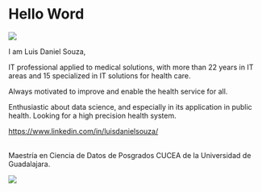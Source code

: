 # Hello Word


![](https://media.giphy.com/media/zCTTJQauXVfdRP8IGD/giphy.gif)

I am Luis Daniel Souza, 

IT professional applied to medical solutions, with more than 22 years in IT areas and 15 specialized in IT solutions for health care.

Always motivated to improve and enable the health service for all.

Enthusiastic about data science, and especially in its application in public health.
Looking for a high precision health system.


<https://www.linkedin.com/in/luisdanielsouza/>





<br>
Maestría en Ciencia de Datos de Posgrados CUCEA de la Universidad de Guadalajara.  


![](https://raw.githubusercontent.com/vcuspinera/UDG_MCD_Project_Dev_II/main/actividades/img/MCD_logo.png)
